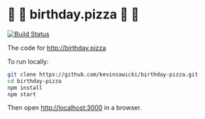 # :birthday: :pizza: birthday.pizza :birthday: :pizza:

[![Build Status](https://travis-ci.org/kevinsawicki/birthday-pizza.svg)](https://travis-ci.org/kevinsawicki/birthday-pizza)

The code for http://birthday.pizza

To run locally:

```sh
git clone https://github.com/kevinsawicki/birthday-pizza.git
cd birthday-pizza
npm install
npm start
```

Then open [http://localhost:3000](http://localhost:3000) in a browser.
